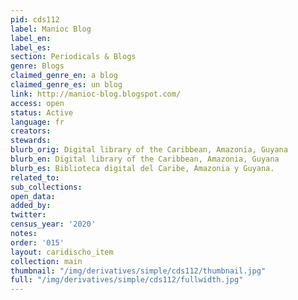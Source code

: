 ```yaml
---
pid: cds112
label: Manioc Blog
label_en:
label_es:
section: Periodicals & Blogs
genre: Blogs
claimed_genre_en: a blog
claimed_genre_es: un blog
link: http://manioc-blog.blogspot.com/
access: open
status: Active
language: fr
creators:
stewards:
blurb_orig: Digital library of the Caribbean, Amazonia, Guyana
blurb_en: Digital library of the Caribbean, Amazonia, Guyana
blurb_es: Biblioteca digital del Caribe, Amazonia y Guyana.
related_to:
sub_collections:
open_data:
added_by:
twitter:
census_year: '2020'
notes:
order: '015'
layout: caridischo_item
collection: main
thumbnail: "/img/derivatives/simple/cds112/thumbnail.jpg"
full: "/img/derivatives/simple/cds112/fullwidth.jpg"
---
```


